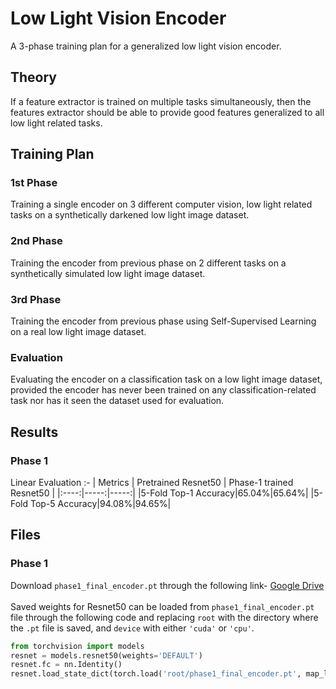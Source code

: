 # Low Light Vision Encoder
A 3-phase training plan for a generalized low light vision encoder.

## Theory
If a feature extractor is trained on multiple tasks simultaneously, then the features extractor should be able to provide good features generalized to all low light related tasks.

## Training Plan
### 1st Phase
Training a single encoder on 3 different computer vision, low light related tasks on a synthetically darkened low light image dataset.
### 2nd Phase
Training the encoder from previous phase on 2 different tasks on a synthetically simulated low light image dataset.
### 3rd Phase
Training the encoder from previous phase using Self-Supervised Learning on a real low light image dataset.
### Evaluation
Evaluating the encoder on a classification task on a low light image dataset, provided the encoder has never been trained on any classification-related task nor has it seen the dataset used for evaluation.

## Results
### Phase 1
Linear Evaluation :-
| Metrics | Pretrained Resnet50 | Phase-1 trained Resnet50 |
|:----:|-----:|-----:|
|5-Fold Top-1 Accuracy|65.04%|65.64%|
|5-Fold Top-5 Accuracy|94.08%|94.65%|

## Files
### Phase 1
Download `phase1_final_encoder.pt` through the following link-
[Google Drive](https://drive.google.com/file/d/1zNgsu2sn964O54Keq_Op0Xsi3joelJUc/view?usp=drivesdk)
<br><br>
Saved weights for Resnet50 can be loaded from `phase1_final_encoder.pt` file through the following code and replacing `root` with the directory where the `.pt` file is saved, and `device` with either `'cuda'` or `'cpu'`.
```python
from torchvision import models
resnet = models.resnet50(weights='DEFAULT')
resnet.fc = nn.Identity()
resnet.load_state_dict(torch.load('root/phase1_final_encoder.pt', map_location = device, weights_only = False))
```
